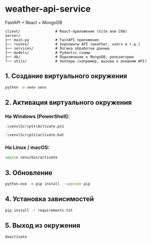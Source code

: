 # weather-api-service
FastAPI + React + MongoDB
```
client/                # React-приложение (Vite или CRA)
server/
├── main.py            # FastAPI приложение
├── routes/            # Эндпоинты API (weather, users и т.д.)
├── services/          # Логика обработки данных
├── models/            # Pydantic-схемы
├── db/                # Подключение к MongoDB, репозитории
└── utils/             # Хелперы (например, вызовы к внешним API)
```

## 1. Создание виртуального окружения
```bash
python -m venv venv
```

## 2. Активация виртуального окружения

### На Windows (PowerShell):
```shell
.\venv\Scripts\Activate.ps1
```
```cmd
.\venv\Scripts\activate.bat
```

### На Linux / macOS:

```bash
source venv/bin/activate
```

## 3. Обновление
```bash
python.exe -m pip install --upgrade pip
```

## 4. Установка зависимостей
```bash
pip install -r requirements.txt
```

## 5. Выход из окружения

```bash
deactivate
```